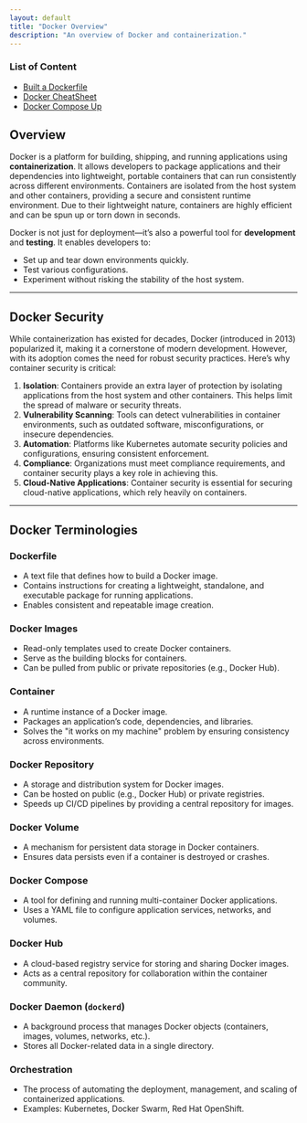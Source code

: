 ```yaml
---
layout: default
title: "Docker Overview"
description: "An overview of Docker and containerization."
---
```


### List of Content
- [Built a Dockerfile](./dockerfiles.md)
- [Docker CheatSheet]()
- [Docker Compose Up]()

## **Overview**
Docker is a platform for building, shipping, and running applications using **containerization**. It allows developers to package applications and their dependencies into lightweight, portable containers that can run consistently across different environments. Containers are isolated from the host system and other containers, providing a secure and consistent runtime environment. Due to their lightweight nature, containers are highly efficient and can be spun up or torn down in seconds.

Docker is not just for deployment—it’s also a powerful tool for **development** and **testing**. It enables developers to:
- Set up and tear down environments quickly.
- Test various configurations.
- Experiment without risking the stability of the host system.

---
## **Docker Security**
While containerization has existed for decades, Docker (introduced in 2013) popularized it, making it a cornerstone of modern development. However, with its adoption comes the need for robust security practices. Here’s why container security is critical:

1. **Isolation**: Containers provide an extra layer of protection by isolating applications from the host system and other containers. This helps limit the spread of malware or security threats.
2. **Vulnerability Scanning**: Tools can detect vulnerabilities in container environments, such as outdated software, misconfigurations, or insecure dependencies.
3. **Automation**: Platforms like Kubernetes automate security policies and configurations, ensuring consistent enforcement.
4. **Compliance**: Organizations must meet compliance requirements, and container security plays a key role in achieving this.
5. **Cloud-Native Applications**: Container security is essential for securing cloud-native applications, which rely heavily on containers.

---

## **Docker Terminologies**

### **Dockerfile**
- A text file that defines how to build a Docker image.
- Contains instructions for creating a lightweight, standalone, and executable package for running applications.
- Enables consistent and repeatable image creation.
### **Docker Images**
- Read-only templates used to create Docker containers.
- Serve as the building blocks for containers.
- Can be pulled from public or private repositories (e.g., Docker Hub).
### **Container** 
- A runtime instance of a Docker image.
- Packages an application’s code, dependencies, and libraries.
- Solves the "it works on my machine" problem by ensuring consistency across environments.
### **Docker Repository**
- A storage and distribution system for Docker images.
- Can be hosted on public (e.g., Docker Hub) or private registries.
- Speeds up CI/CD pipelines by providing a central repository for images.
### **Docker Volume**
- A mechanism for persistent data storage in Docker containers.
- Ensures data persists even if a container is destroyed or crashes.
### **Docker Compose**
- A tool for defining and running multi-container Docker applications.
- Uses a YAML file to configure application services, networks, and volumes.
### **Docker Hub**
- A cloud-based registry service for storing and sharing Docker images.
- Acts as a central repository for collaboration within the container community.
### **Docker Daemon (`dockerd`)**
- A background process that manages Docker objects (containers, images, volumes, networks, etc.).
- Stores all Docker-related data in a single directory.
### **Orchestration**
- The process of automating the deployment, management, and scaling of containerized applications.
- Examples: Kubernetes, Docker Swarm, Red Hat OpenShift.



